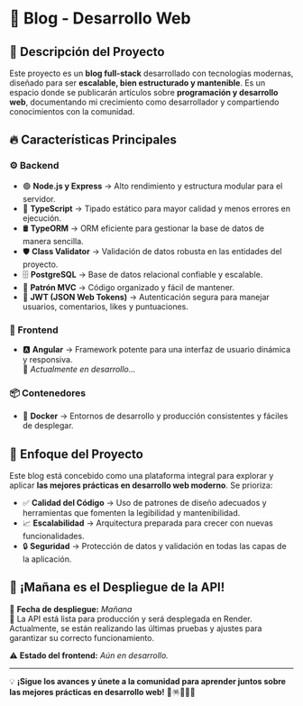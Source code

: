# 🚀 Blog - Desarrollo Web

## 📝 Descripción del Proyecto

Este proyecto es un **blog full-stack** desarrollado con tecnologías modernas, diseñado para ser **escalable, bien estructurado y mantenible**. Es un espacio donde se publicarán artículos sobre **programación y desarrollo web**, documentando mi crecimiento como desarrollador y compartiendo conocimientos con la comunidad.

## 🔥 Características Principales

### ⚙️ Backend

- 🟢 **Node.js y Express** → Alto rendimiento y estructura modular para el servidor.
- 🎯 **TypeScript** → Tipado estático para mayor calidad y menos errores en ejecución.
- 🛢️ **TypeORM** → ORM eficiente para gestionar la base de datos de manera sencilla.
- 🛡️ **Class Validator** → Validación de datos robusta en las entidades del proyecto.
- 🗄️ **PostgreSQL** → Base de datos relacional confiable y escalable.
- 📌 **Patrón MVC** → Código organizado y fácil de mantener.
- 🔐 **JWT (JSON Web Tokens)** → Autenticación segura para manejar usuarios, comentarios, likes y puntuaciones.

### 🎨 Frontend

- 🅰️ **Angular** → Framework potente para una interfaz de usuario dinámica y responsiva.  
  🚧 *Actualmente en desarrollo...*

### 📦 Contenedores

- 🐳 **Docker** → Entornos de desarrollo y producción consistentes y fáciles de desplegar.

## 🎯 Enfoque del Proyecto

Este blog está concebido como una plataforma integral para explorar y aplicar **las mejores prácticas en desarrollo web moderno**. Se prioriza:

- ✅ **Calidad del Código** → Uso de patrones de diseño adecuados y herramientas que fomenten la legibilidad y mantenibilidad.
- 📈 **Escalabilidad** → Arquitectura preparada para crecer con nuevas funcionalidades.
- 🔒 **Seguridad** → Protección de datos y validación en todas las capas de la aplicación.

## 🚀 ¡Mañana es el Despliegue de la API!

📅 **Fecha de despliegue:** *Mañana*  
🔧 La API está lista para producción y será desplegada en Render. Actualmente, se están realizando las últimas pruebas y ajustes para garantizar su correcto funcionamiento.  

⚠️ **Estado del frontend:** *Aún en desarrollo.*  

---

💡 **¡Sigue los avances y únete a la comunidad para aprender juntos sobre las mejores prácticas en desarrollo web!** 🎉🪅🎊🎉😄
